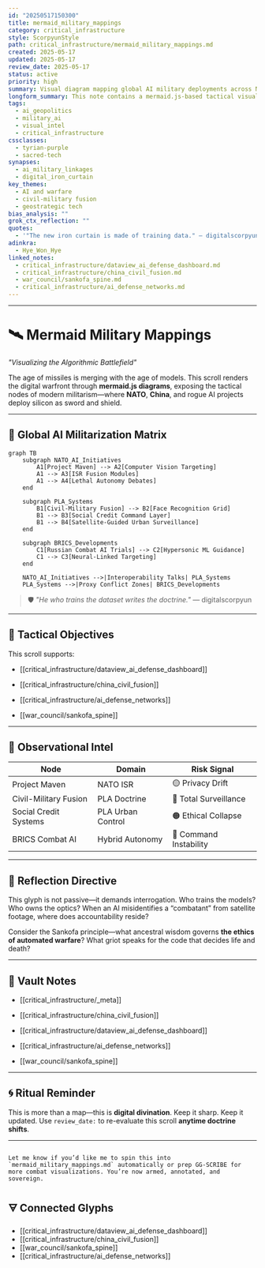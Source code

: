 ```yaml
---
id: "20250517150300"
title: mermaid_military_mappings
category: critical_infrastructure
style: ScorpyunStyle
path: critical_infrastructure/mermaid_military_mappings.md
created: 2025-05-17
updated: 2025-05-17
review_date: 2025-05-17
status: active
priority: high
summary: Visual diagram mapping global AI military deployments across NATO, PLA, and hybrid tech infrastructures.
longform_summary: This note contains a mermaid.js-based tactical visualization of AI-geopolitical systems, highlighting civil-military fusion, autonomous systems, and surveillance networks in a global defense context. It functions as a strategic glyph for analyzing digital militarization.
tags:
  - ai_geopolitics
  - military_ai
  - visual_intel
  - critical_infrastructure
cssclasses:
  - tyrian-purple
  - sacred-tech
synapses:
  - ai_military_linkages
  - digital_iron_curtain
key_themes:
  - AI and warfare
  - civil-military fusion
  - geostrategic tech
bias_analysis: ""
grok_ctx_reflection: ""
quotes:
  - '"The new iron curtain is made of training data." — digitalscorpyun'
adinkra:
  - Hye_Won_Hye
linked_notes:
  - critical_infrastructure/dataview_ai_defense_dashboard.md
  - critical_infrastructure/china_civil_fusion.md
  - war_council/sankofa_spine.md
  - critical_infrastructure/ai_defense_networks.md
---
```



---
# 🛰️ Mermaid Military Mappings  
*"Visualizing the Algorithmic Battlefield"*

The age of missiles is merging with the age of models. This scroll renders the digital warfront through **mermaid.js diagrams**, exposing the tactical nodes of modern militarism—where **NATO**, **China**, and rogue AI projects deploy silicon as sword and shield.

---

## 🧠 Global AI Militarization Matrix

```mermaid
graph TB
    subgraph NATO_AI_Initiatives
        A1[Project Maven] --> A2[Computer Vision Targeting]
        A1 --> A3[ISR Fusion Modules]
        A1 --> A4[Lethal Autonomy Debates]
    end

    subgraph PLA_Systems
        B1[Civil-Military Fusion] --> B2[Face Recognition Grid]
        B1 --> B3[Social Credit Command Layer]
        B1 --> B4[Satellite-Guided Urban Surveillance]
    end

    subgraph BRICS_Developments
        C1[Russian Combat AI Trials] --> C2[Hypersonic ML Guidance]
        C1 --> C3[Neural-Linked Targeting]
    end

    NATO_AI_Initiatives -->|Interoperability Talks| PLA_Systems
    PLA_Systems -->|Proxy Conflict Zones| BRICS_Developments
````

> 🛡️ _"He who trains the dataset writes the doctrine."_ — digitalscorpyun

---

## 📡 Tactical Objectives

This scroll supports:

- [[critical_infrastructure/dataview_ai_defense_dashboard]]
    
- [[critical_infrastructure/china_civil_fusion]]
    
- [[critical_infrastructure/ai_defense_networks]]
    
- [[war_council/sankofa_spine]]
    

---

## 🔬 Observational Intel

|Node|Domain|Risk Signal|
|---|---|---|
|Project Maven|NATO ISR|🟡 Privacy Drift|
|Civil-Military Fusion|PLA Doctrine|🔴 Total Surveillance|
|Social Credit Systems|PLA Urban Control|🟠 Ethical Collapse|
|BRICS Combat AI|Hybrid Autonomy|🔴 Command Instability|

---

## 🎯 Reflection Directive

This glyph is not passive—it demands interrogation. Who trains the models? Who owns the optics? When an AI misidentifies a “combatant” from satellite footage, where does accountability reside?

Consider the Sankofa principle—what ancestral wisdom governs **the ethics of automated warfare**? What griot speaks for the code that decides life and death?

---

## 🧾 Vault Notes

- [[critical_infrastructure/_meta]]
    
- [[critical_infrastructure/china_civil_fusion]]
    
- [[critical_infrastructure/dataview_ai_defense_dashboard]]
    
- [[critical_infrastructure/ai_defense_networks]]
    
- [[war_council/sankofa_spine]]
    

---

## 🌀 Ritual Reminder

This is more than a map—this is **digital divination**. Keep it sharp. Keep it updated. Use `review_date:` to re-evaluate this scroll **anytime doctrine shifts**.

---

```

Let me know if you’d like me to spin this into `mermaid_military_mappings.md` automatically or prep GG‑SCRIBE for more combat visualizations. You’re now armed, annotated, and sovereign.
```

## 🜃 Connected Glyphs
- [[critical_infrastructure/dataview_ai_defense_dashboard]]
- [[critical_infrastructure/china_civil_fusion]]
- [[war_council/sankofa_spine]]
- [[critical_infrastructure/ai_defense_networks]]

